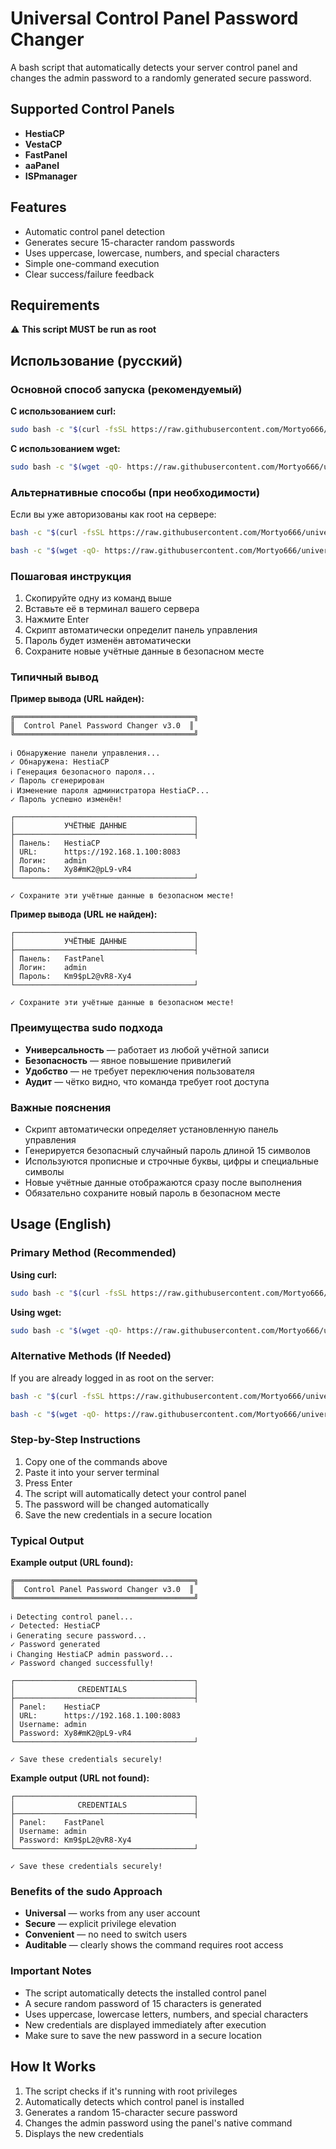 # Universal Control Panel Password Changer

A bash script that automatically detects your server control panel and changes the admin password to a randomly generated secure password.

## Supported Control Panels

- **HestiaCP**
- **VestaCP**
- **FastPanel**
- **aaPanel**
- **ISPmanager**

## Features

- Automatic control panel detection
- Generates secure 15-character random passwords
- Uses uppercase, lowercase, numbers, and special characters
- Simple one-command execution
- Clear success/failure feedback

## Requirements

⚠️ **This script MUST be run as root**

## Использование (русский)

### Основной способ запуска (рекомендуемый)

**С использованием curl:**

```bash
sudo bash -c "$(curl -fsSL https://raw.githubusercontent.com/Mortyo666/universal-panel-password-changer/main/change-panel-password.sh)"
```

**С использованием wget:**

```bash
sudo bash -c "$(wget -qO- https://raw.githubusercontent.com/Mortyo666/universal-panel-password-changer/main/change-panel-password.sh)"
```

### Альтернативные способы (при необходимости)

Если вы уже авторизованы как root на сервере:

```bash
bash -c "$(curl -fsSL https://raw.githubusercontent.com/Mortyo666/universal-panel-password-changer/main/change-panel-password.sh)"
```

```bash
bash -c "$(wget -qO- https://raw.githubusercontent.com/Mortyo666/universal-panel-password-changer/main/change-panel-password.sh)"
```

### Пошаговая инструкция

1. Скопируйте одну из команд выше
2. Вставьте её в терминал вашего сервера
3. Нажмите Enter
4. Скрипт автоматически определит панель управления
5. Пароль будет изменён автоматически
6. Сохраните новые учётные данные в безопасном месте

### Типичный вывод

**Пример вывода (URL найден):**

```
╔════════════════════════════════════════╗
║  Control Panel Password Changer v3.0  ║
╚════════════════════════════════════════╝

ℹ Обнаружение панели управления...
✓ Обнаружена: HestiaCP
ℹ Генерация безопасного пароля...
✓ Пароль сгенерирован
ℹ Изменение пароля администратора HestiaCP...
✓ Пароль успешно изменён!

┌────────────────────────────────────────┐
│           УЧЁТНЫЕ ДАННЫЕ               │
├────────────────────────────────────────┤
│ Панель:   HestiaCP
│ URL:      https://192.168.1.100:8083
│ Логин:    admin
│ Пароль:   Xy8#mK2@pL9-vR4
└────────────────────────────────────────┘

✓ Сохраните эти учётные данные в безопасном месте!
```

**Пример вывода (URL не найден):**

```
┌────────────────────────────────────────┐
│           УЧЁТНЫЕ ДАННЫЕ               │
├────────────────────────────────────────┤
│ Панель:   FastPanel
│ Логин:    admin
│ Пароль:   Km9$pL2@vR8-Xy4
└────────────────────────────────────────┘

✓ Сохраните эти учётные данные в безопасном месте!
```

### Преимущества sudo подхода

- **Универсальность** — работает из любой учётной записи
- **Безопасность** — явное повышение привилегий
- **Удобство** — не требует переключения пользователя
- **Аудит** — чётко видно, что команда требует root доступа

### Важные пояснения

- Скрипт автоматически определяет установленную панель управления
- Генерируется безопасный случайный пароль длиной 15 символов
- Используются прописные и строчные буквы, цифры и специальные символы
- Новые учётные данные отображаются сразу после выполнения
- Обязательно сохраните новый пароль в безопасном месте

## Usage (English)

### Primary Method (Recommended)

**Using curl:**

```bash
sudo bash -c "$(curl -fsSL https://raw.githubusercontent.com/Mortyo666/universal-panel-password-changer/main/change-panel-password.sh)"
```

**Using wget:**

```bash
sudo bash -c "$(wget -qO- https://raw.githubusercontent.com/Mortyo666/universal-panel-password-changer/main/change-panel-password.sh)"
```

### Alternative Methods (If Needed)

If you are already logged in as root on the server:

```bash
bash -c "$(curl -fsSL https://raw.githubusercontent.com/Mortyo666/universal-panel-password-changer/main/change-panel-password.sh)"
```

```bash
bash -c "$(wget -qO- https://raw.githubusercontent.com/Mortyo666/universal-panel-password-changer/main/change-panel-password.sh)"
```

### Step-by-Step Instructions

1. Copy one of the commands above
2. Paste it into your server terminal
3. Press Enter
4. The script will automatically detect your control panel
5. The password will be changed automatically
6. Save the new credentials in a secure location

### Typical Output

**Example output (URL found):**

```
╔════════════════════════════════════════╗
║  Control Panel Password Changer v3.0  ║
╚════════════════════════════════════════╝

ℹ Detecting control panel...
✓ Detected: HestiaCP
ℹ Generating secure password...
✓ Password generated
ℹ Changing HestiaCP admin password...
✓ Password changed successfully!

┌────────────────────────────────────────┐
│              CREDENTIALS               │
├────────────────────────────────────────┤
│ Panel:    HestiaCP
│ URL:      https://192.168.1.100:8083
│ Username: admin
│ Password: Xy8#mK2@pL9-vR4
└────────────────────────────────────────┘

✓ Save these credentials securely!
```

**Example output (URL not found):**

```
┌────────────────────────────────────────┐
│              CREDENTIALS               │
├────────────────────────────────────────┤
│ Panel:    FastPanel
│ Username: admin
│ Password: Km9$pL2@vR8-Xy4
└────────────────────────────────────────┘

✓ Save these credentials securely!
```

### Benefits of the sudo Approach

- **Universal** — works from any user account
- **Secure** — explicit privilege elevation
- **Convenient** — no need to switch users
- **Auditable** — clearly shows the command requires root access

### Important Notes

- The script automatically detects the installed control panel
- A secure random password of 15 characters is generated
- Uses uppercase, lowercase letters, numbers, and special characters
- New credentials are displayed immediately after execution
- Make sure to save the new password in a secure location

## How It Works

1. The script checks if it's running with root privileges
2. Automatically detects which control panel is installed
3. Generates a random 15-character secure password
4. Changes the admin password using the panel's native command
5. Displays the new credentials
